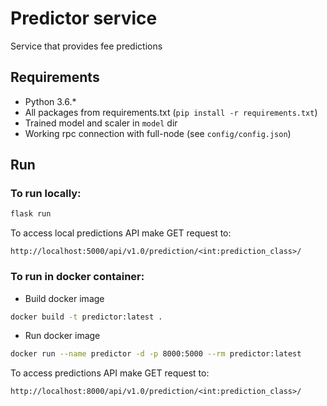 # Predictor service
Service that provides fee predictions

## Requirements

* Python 3.6.*
* All packages from requirements.txt (``pip install -r requirements.txt``)
* Trained model and scaler in ``model`` dir
* Working rpc connection with full-node (see ``config/config.json``)


## Run
### To run locally:
```bash
flask run
```

To access local predictions API make GET request to:
```http request
http://localhost:5000/api/v1.0/prediction/<int:prediction_class>/
```

### To run in docker container:

* Build docker image
```bash
docker build -t predictor:latest .
```

* Run docker image
```bash
docker run --name predictor -d -p 8000:5000 --rm predictor:latest
```

To access predictions API make GET request to:
```http request
http://localhost:8000/api/v1.0/prediction/<int:prediction_class>/
```